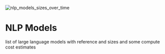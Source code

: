 ![nlp_models_sizes_over_time](https://user-images.githubusercontent.com/3612026/169527106-d3bb9f82-ba28-4b0e-b38f-1cbe8f1b4304.png)
# NLP Models
list of large language models with reference and sizes and some compute cost estimates
